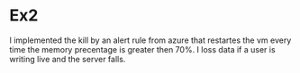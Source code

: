 # Ex2
I implemented the kill by an alert rule from azure that restartes the vm every time the memory precentage is greater then 70%.
I loss data if a user is writing live and the server falls.
